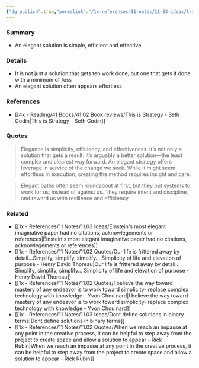 ```yaml
---
{"dg-publish":true,"permalink":"/1x-references/11-notes/11-03-ideas/try-to-design-elegant-solutions/","title":"Try to design elegant solutions","created":"2025-03-30T01:39:08.035+03:00","updated":"2025-04-10T10:34:28.191+03:00"}
---
```



### Summary
- An elegant solution is simple, efficient and effective

### Details
- It is not just a solution that gets teh work done, but one that gets it done with a minimum of fuss
- An elegant solution often appears effortless

### References
- [[4x - Reading/41 Books/41.02 Book reviews/This is Strategy - Seth Godin\|This is Strategy - Seth Godin]]

### Quotes
>  Elegance is simplicity, efficiency, and effectiveness. It’s not only a solution that gets a result. It’s arguably a better solution—the least complex and clearest way forward. An elegant strategy offers leverage in service of the change we seek. While it might seem effortless in execution, creating the method requires insight and care.

> Elegant paths often seem roundabout at first, but they put systems to work for us, instead of against us. They require intent and discipline, and reward us with resilience and efficiency.

### Related
- [[1x - References/11 Notes/11.03 Ideas/Einstein's most elegant imaginative paper had no citations, acknowlegements or references\|Einstein's most elegant imaginative paper had no citations, acknowlegements or references]]
- [[1x - References/11 Notes/11.02 Quotes/Our life is frittered away by detail…Simplify, simplify, simplify… Simplicity of life and elevation of purpose - Henry David Thoreau\|Our life is frittered away by detail…Simplify, simplify, simplify… Simplicity of life and elevation of purpose - Henry David Thoreau]]
- [[1x - References/11 Notes/11.02 Quotes/I believe the way toward mastery of any endeavor is to work toward simplicity- replace complex technology with knowledge - Yvon Chouinard\|I believe the way toward mastery of any endeavor is to work toward simplicity- replace complex technology with knowledge - Yvon Chouinard]]
- [[1x - References/11 Notes/11.03 Ideas/Dont define solutions in binary terms\|Dont define solutions in binary terms]]
- [[1x - References/11 Notes/11.02 Quotes/When we reach an impasse at any point in the creative process, it can be helpful to step away from the project to create space and allow a solution to appear - Rick Rubin\|When we reach an impasse at any point in the creative process, it can be helpful to step away from the project to create space and allow a solution to appear - Rick Rubin]]